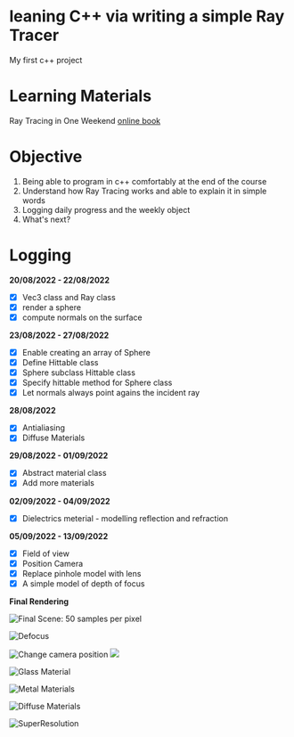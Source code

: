 # leaning C++ via writing a simple Ray Tracer

My first c++ project

# Learning Materials
Ray Tracing in One Weekend [online book](https://raytracing.github.io/books/RayTracingInOneWeekend.html)

# Objective
1. Being able to program in c++ comfortably at the end of the course
2. Understand how Ray Tracing works and able to explain it in simple words
3. Logging daily progress and the weekly object
4. What's next?


# Logging

**20/08/2022 - 22/08/2022**

- [x] Vec3 class and Ray class
- [x] render a sphere
- [x] compute normals on the surface

**23/08/2022 - 27/08/2022**

- [x] Enable creating an array of Sphere
- [x] Define Hittable class
- [x] Sphere subclass Hittable class
- [x] Specify hittable method for Sphere class
- [x] Let normals always point agains the incident ray

**28/08/2022**
- [x] Antialiasing
- [x] Diffuse Materials

**29/08/2022 - 01/09/2022**
- [x] Abstract material class
- [x] Add more materials

**02/09/2022 - 04/09/2022**
- [x] Dielectrics meterial - modelling reflection and refraction

**05/09/2022 - 13/09/2022**
- [x] Field of view
- [x] Position Camera
- [x] Replace pinhole model with lens
- [X] A simple model of depth of focus

**Final Rendering**

![Final Scene: 50 samples per pixel](img_final/scene1.png)

![Defocus](img_final/defocus.png)

![Change camera position](img_final/cmr.png)
![](img_final/cmr1.png)

![Glass Material](img_final/glassT.png)

![Metal Materials](img_final/fuzzy_metal.png)

![Diffuse Materials](img_final/combine_diffuse.png)

![SuperResolution](img_final/SuperResolution.png)

